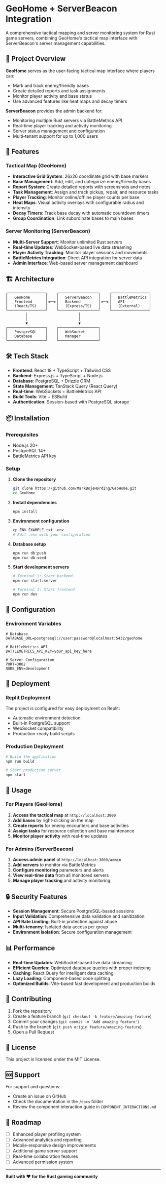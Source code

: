 # GeoHome + ServerBeacon Integration

A comprehensive tactical mapping and server monitoring system for Rust game servers, combining GeoHome's tactical map interface with ServerBeacon's server management capabilities.

## 🎯 Project Overview

**GeoHome** serves as the user-facing tactical map interface where players can:
- Mark and track enemy/friendly bases
- Create detailed reports and task assignments
- Monitor player activity and base status
- Use advanced features like heat maps and decay timers

**ServerBeacon** provides the admin backend for:
- Monitoring multiple Rust servers via BattleMetrics API
- Real-time player tracking and activity monitoring
- Server status management and configuration
- Multi-tenant support for up to 1,000 users

## 🚀 Features

### Tactical Map (GeoHome)
- **Interactive Grid System**: 26x26 coordinate grid with base markers
- **Base Management**: Add, edit, and categorize enemy/friendly bases
- **Report System**: Create detailed reports with screenshots and notes
- **Task Management**: Assign and track pickup, repair, and resource tasks
- **Player Tracking**: Monitor online/offline player counts per base
- **Heat Maps**: Visual activity overlays with configurable radius and intensity
- **Decay Timers**: Track base decay with automatic countdown timers
- **Group Coordination**: Link subordinate bases to main bases

### Server Monitoring (ServerBeacon)
- **Multi-Server Support**: Monitor unlimited Rust servers
- **Real-time Updates**: WebSocket-based live data streaming
- **Player Activity Tracking**: Monitor player sessions and movements
- **BattleMetrics Integration**: Direct API integration for server data
- **Admin Interface**: Web-based server management dashboard

## 🏗️ Architecture

```
┌─────────────────┐    ┌──────────────────┐    ┌─────────────────┐
│   GeoHome       │    │   ServerBeacon   │    │   BattleMetrics │
│   Frontend      │◄──►│   Backend        │◄──►│   API           │
│   (React/TS)    │    │   (Express/TS)   │    │   (External)    │
└─────────────────┘    └──────────────────┘    └─────────────────┘
         │                       │
         │                       │
         ▼                       ▼
┌─────────────────┐    ┌──────────────────┐
│   PostgreSQL    │    │   WebSocket      │
│   Database      │    │   Manager        │
└─────────────────┘    └──────────────────┘
```

## 🛠️ Tech Stack

- **Frontend**: React 18 + TypeScript + Tailwind CSS
- **Backend**: Express.js + TypeScript + Node.js
- **Database**: PostgreSQL + Drizzle ORM
- **State Management**: TanStack Query (React Query)
- **Real-time**: WebSockets + BattleMetrics API
- **Build Tools**: Vite + ESBuild
- **Authentication**: Session-based with PostgreSQL storage

## 📦 Installation

### Prerequisites
- Node.js 20+ 
- PostgreSQL 14+
- BattleMetrics API key

### Setup
1. **Clone the repository**
   ```bash
   git clone https://github.com/MarkBojeHording/GeoHome.git
   cd GeoHome
   ```

2. **Install dependencies**
   ```bash
   npm install
   ```

3. **Environment configuration**
   ```bash
   cp ENV_EXAMPLE.txt .env
   # Edit .env with your configuration
   ```

4. **Database setup**
   ```bash
   npm run db:push
   npm run db:seed
   ```

5. **Start development servers**
   ```bash
   # Terminal 1: Start backend
   npm run start:server
   
   # Terminal 2: Start frontend
   npm run dev
   ```

## 🔧 Configuration

### Environment Variables
```env
# Database
DATABASE_URL=postgresql://user:password@localhost:5432/geohome

# BattleMetrics API
BATTLEMETRICS_API_KEY=your_api_key_here

# Server Configuration
PORT=3002
NODE_ENV=development
```

## 🚀 Deployment

### Replit Deployment
The project is configured for easy deployment on Replit:
- Automatic environment detection
- Built-in PostgreSQL support
- WebSocket compatibility
- Production-ready build scripts

### Production Deployment
```bash
# Build the application
npm run build

# Start production server
npm start
```

## 📱 Usage

### For Players (GeoHome)
1. **Access the tactical map** at `http://localhost:3000`
2. **Add bases** by right-clicking on the map
3. **Create reports** for enemy encounters and base activities
4. **Assign tasks** for resource collection and base maintenance
5. **Monitor player activity** with real-time updates

### For Admins (ServerBeacon)
1. **Access admin panel** at `http://localhost:3000/admin`
2. **Add servers** to monitor via BattleMetrics
3. **Configure monitoring** parameters and alerts
4. **View real-time data** from all monitored servers
5. **Manage player tracking** and activity monitoring

## 🔒 Security Features

- **Session Management**: Secure PostgreSQL-based sessions
- **Input Validation**: Comprehensive data validation and sanitization
- **API Rate Limiting**: Built-in protection against abuse
- **Multi-tenancy**: Isolated data access per group
- **Environment Isolation**: Secure configuration management

## 📊 Performance

- **Real-time Updates**: WebSocket-based live data streaming
- **Efficient Queries**: Optimized database queries with proper indexing
- **Caching**: React Query for intelligent data caching
- **Lazy Loading**: Component-based code splitting
- **Optimized Builds**: Vite-based fast development and production builds

## 🤝 Contributing

1. Fork the repository
2. Create a feature branch (`git checkout -b feature/amazing-feature`)
3. Commit your changes (`git commit -m 'Add amazing feature'`)
4. Push to the branch (`git push origin feature/amazing-feature`)
5. Open a Pull Request

## 📄 License

This project is licensed under the MIT License.

## 🆘 Support

For support and questions:
- Create an issue on GitHub
- Check the documentation in the `/docs` folder
- Review the component interaction guide in `COMPONENT_INTERACTIONS.md`

## 🔮 Roadmap

- [ ] Enhanced player profiling system
- [ ] Advanced analytics and reporting
- [ ] Mobile-responsive design improvements
- [ ] Additional game server support
- [ ] Real-time collaboration features
- [ ] Advanced permission system

---

**Built with ❤️ for the Rust gaming community**
